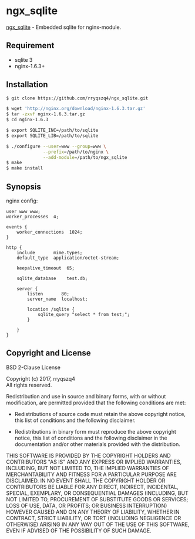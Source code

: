 ngx_sqlite
==========
[ngx_sqlite](https://github.com/rryqszq4/ngx_sqlite) - Embedded sqlite for nginx-module.

Requirement
-----------
- sqlite 3
- nginx-1.6.3+

Installation
-------
```sh
$ git clone https://github.com/rryqszq4/ngx_sqlite.git

$ wget 'http://nginx.org/download/nginx-1.6.3.tar.gz'
$ tar -zxvf nginx-1.6.3.tar.gz
$ cd nginx-1.6.3

$ export SQLITE_INC=/path/to/sqlite
$ export SQLITE_LIB=/path/to/sqlite

$ ./configure --user=www --group=www \
              --prefix=/path/to/nginx \
              --add-module=/path/to/ngx_sqlite
$ make
$ make install
```

Synopsis
--------
nginx config:
```nginx
user www www;
worker_processes  4;

events {
    worker_connections  1024;
}

http {
    include       mime.types;
    default_type  application/octet-stream;

    keepalive_timeout  65;

    sqlite_database    test.db;

    server {
        listen       80;
        server_name  localhost;
    
        location /sqlite {
            sqlite_query "select * from test;";
        }
        
    }
}
```

Copyright and License
---------------------
BSD 2-Clause License

Copyright (c) 2017, rryqszq4  
All rights reserved.

Redistribution and use in source and binary forms, with or without
modification, are permitted provided that the following conditions are met:

* Redistributions of source code must retain the above copyright notice, this
  list of conditions and the following disclaimer.

* Redistributions in binary form must reproduce the above copyright notice,
  this list of conditions and the following disclaimer in the documentation
  and/or other materials provided with the distribution.

THIS SOFTWARE IS PROVIDED BY THE COPYRIGHT HOLDERS AND CONTRIBUTORS "AS IS"
AND ANY EXPRESS OR IMPLIED WARRANTIES, INCLUDING, BUT NOT LIMITED TO, THE
IMPLIED WARRANTIES OF MERCHANTABILITY AND FITNESS FOR A PARTICULAR PURPOSE ARE
DISCLAIMED. IN NO EVENT SHALL THE COPYRIGHT HOLDER OR CONTRIBUTORS BE LIABLE
FOR ANY DIRECT, INDIRECT, INCIDENTAL, SPECIAL, EXEMPLARY, OR CONSEQUENTIAL
DAMAGES (INCLUDING, BUT NOT LIMITED TO, PROCUREMENT OF SUBSTITUTE GOODS OR
SERVICES; LOSS OF USE, DATA, OR PROFITS; OR BUSINESS INTERRUPTION) HOWEVER
CAUSED AND ON ANY THEORY OF LIABILITY, WHETHER IN CONTRACT, STRICT LIABILITY,
OR TORT (INCLUDING NEGLIGENCE OR OTHERWISE) ARISING IN ANY WAY OUT OF THE USE
OF THIS SOFTWARE, EVEN IF ADVISED OF THE POSSIBILITY OF SUCH DAMAGE.
